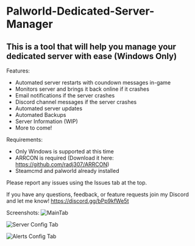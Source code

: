 # Palworld-Dedicated-Server-Manager
This is a tool that will help you manage your dedicated server with ease (Windows Only)
-------------------------------------------------------------------
Features:
- Automated server restarts with coundown messages in-game
- Monitors server and brings it back online if it crashes
- Email notifications if the server crashes
- Discord channel messages if the server crashes
- Automated server updates
- Automated Backups
- Server Information (WIP)
- More to come!

Requirements:
- Only Windows is supported at this time
- ARRCON is required (Download it here: https://github.com/radj307/ARRCON)
- Steamcmd and palworld already installed

Please report any issues using the Issues tab at the top.

If you have any questions, feedback, or feature requests join my Discord and let me know! https://discord.gg/bPp9kfWe5t

Screenshots:
![MainTab](https://github.com/Andrew1175/Palworld-Dedicated-Server-Manager/assets/60053428/f6cbe456-dbfd-40c1-907c-edce5d889286)

![Server Config Tab](https://github.com/Andrew1175/Palworld-Dedicated-Server-Manager/assets/60053428/3fe51f45-b0a3-47ef-83ef-d76df54c89f9)

![Alerts Config Tab](https://github.com/Andrew1175/Palworld-Dedicated-Server-Manager/assets/60053428/82766243-737d-458f-8fb8-210b2d3248a1)
